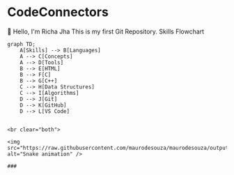 # CodeConnectors
👋 Hello, I'm Richa Jha
This is my first Git Repository.
 Skills Flowchart

```mermaid
graph TD;
    A[Skills] --> B[Languages]
    A --> C[Concepts]
    A --> D[Tools]
    B --> E[HTML]
    B --> F[C]
    B --> G[C++]
    C --> H[Data Structures]
    C --> I[Algorithms]
    D --> J[Git]
    D --> K[GitHub]
    D --> L[VS Code]


<br clear="both">

<img src="https://raw.githubusercontent.com/maurodesouza/maurodesouza/output/snake.svg" alt="Snake animation" />

###
